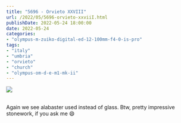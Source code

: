 ```yaml
---
title: "5696 - Orvieto XXVIII"
url: /2022/05/5696-orvieto-xxviiI.html
publishDate: 2022-05-24 18:00:00
date: 2022-05-24
categories:
- "olympus-m-zuiko-digital-ed-12-100mm-f4-0-is-pro"
tags:
- "italy"
- "umbria"
- "orvieto"
- "church"
- "olympus-om-d-e-m1-mk-ii"
---
```

<div class="container">
<div class="center"><a target="_blank" href="https://d25zfm9zpd7gm5.cloudfront.net/1200x1200/2019/20190905_123636_lr.jpg"><img class="webfeedsFeaturedVisual" src="https://d25zfm9zpd7gm5.cloudfront.net/0600x0600/2019/20190905_123636_lr.jpg" /></a></div>
</div>
<br />

Again we see alabaster used instead of glass. Btw, pretty
impressive stonework, if you ask me :smile:
